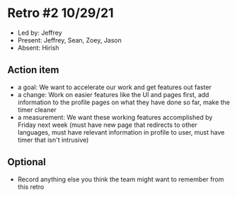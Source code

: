 # Retro #2 10/29/21 

* Led by: Jeffrey
* Present: Jeffrey, Sean, Zoey, Jason 
* Absent: Hirish

## Action item

* a goal: We want to accelerate our work and get features out faster
* a change: Work on easier features like the UI and pages first, add information to the profile pages on what they have done so far, make the timer cleaner
* a measurement: We want these working features accomplished by Friday next week (must have new page that redirects to other languages, must have relevant information in profile to user, must have timer that isn't intrusive) 

## Optional

* Record anything else you think the team might want to remember from this retro
